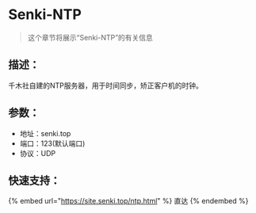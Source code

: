 # Senki-NTP



> 这个章节将展示“Senki-NTP”的有关信息

## 描述：

千木社自建的NTP服务器，用于时间同步，矫正客户机的时钟。

## 参数：

* 地址：senki.top
* 端口：123(默认端口)
* 协议：UDP

## 快速支持：

{% embed url="https://site.senki.top/ntp.html" %}
直达
{% endembed %}
